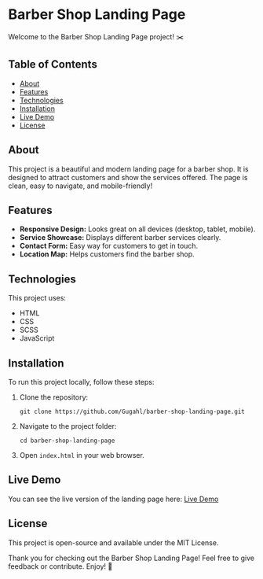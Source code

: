 <h1>Barber Shop Landing Page</h1>

<p>Welcome to the Barber Shop Landing Page project! ✂️</p>

<h2>Table of Contents</h2>
<ul>
    <li><a href="#about">About</a></li>
    <li><a href="#features">Features</a></li>
    <li><a href="#technologies">Technologies</a></li>
    <li><a href="#installation">Installation</a></li>
    <li><a href="#live-demo">Live Demo</a></li>
    <li><a href="#license">License</a></li>
</ul>

<h2 id="about">About</h2>
<p>This project is a beautiful and modern landing page for a barber shop. It is designed to attract customers and show the services offered. The page is clean, easy to navigate, and mobile-friendly!</p>

<h2 id="features">Features</h2>
<ul>
    <li><strong>Responsive Design:</strong> Looks great on all devices (desktop, tablet, mobile).</li>
    <li><strong>Service Showcase:</strong> Displays different barber services clearly.</li>
    <li><strong>Contact Form:</strong> Easy way for customers to get in touch.</li>
    <li><strong>Location Map:</strong> Helps customers find the barber shop.</li>
</ul>

<h2 id="technologies">Technologies</h2>
<p>This project uses:</p>
<ul>
    <li>HTML</li>
    <li>CSS</li>
    <li>SCSS</li>
    <li>JavaScript</li>
</ul>

<h2 id="installation">Installation</h2>
<p>To run this project locally, follow these steps:</p>
<ol>
    <li>Clone the repository:
        <pre><code>git clone https://github.com/Gugahl/barber-shop-landing-page.git</code></pre>
    </li>
    <li>Navigate to the project folder:
        <pre><code>cd barber-shop-landing-page</code></pre>
    </li>
    <li>Open <code>index.html</code> in your web browser.</li>
</ol>

<h2 id="live-demo">Live Demo</h2>
<p>You can see the live version of the landing page here: <a href="https://landing-page-barbershop.vercel.app/">Live Demo</a></p>

<h2 id="license">License</h2>
<p>This project is open-source and available under the MIT License.</p>

<p>Thank you for checking out the Barber Shop Landing Page! Feel free to give feedback or contribute. Enjoy! 🎉</p>
